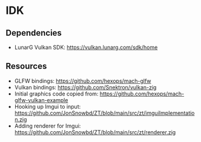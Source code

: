 # IDK

## Dependencies
- LunarG Vulkan SDK: https://vulkan.lunarg.com/sdk/home

## Resources
- GLFW bindings: https://github.com/hexops/mach-glfw
- Vulkan bindings: https://github.com/Snektron/vulkan-zig
- Initial graphics code copied from: https://github.com/hexops/mach-glfw-vulkan-example
- Hooking up Imgui to input: https://github.com/JonSnowbd/ZT/blob/main/src/zt/imguiImplementation.zig
- Adding renderer for Imgui: https://github.com/JonSnowbd/ZT/blob/main/src/zt/renderer.zig
